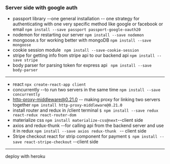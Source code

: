 ### Server side with google auth
* passport library --one general installation -- one strategy for authenticating with one very specific method like google or facebook or email
`npm install --save passport passport-google-oauth20`
* nodemon for restarting our server
`npm install --save nodemon`
* mongoose.s for working better with mongoDB
`npm install --save mongoose`
* cookie session module
` npm install --save-cookie-session`
* stripe for getting info from stripe api to our backend api
`npm install --save stripe`
* body parser for parsing token for express api 
` npm install --save body-parser`
----
* react `npx create-react-app client `
* concurrently --to run two servers in the same time 
`npm install --save concurrently`
* http-proxy-middleware@0.21.0 -- making proxy for linking two servers together
`npm install http-proxy-middleware@0.21.0` 
* install router and redux in /client terminal
`$ npm install --save redux react-redux react-router-dom`
* materialize css
`npm install materialize-css@next`--client side
* axios and redux-thunk --for calling api from the backend server and use it in redux
`npm install --save axios redux-thunk ` -- client side 
* Stripe checkout react for strip component for payment
`$ npm install --save react-stripe-checkout` --client side
----
deploy with heroku

